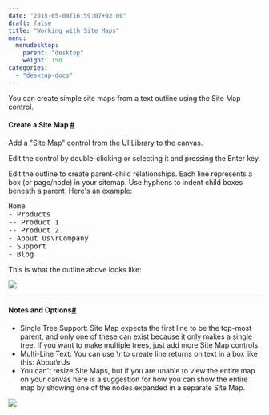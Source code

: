 ```yaml
---
date: "2015-05-09T16:59:07+02:00"
draft: false
title: "Working with Site Maps"
menu: 
  menudesktop:
    parent: "desktop"
    weight: 150
categories:
  - "desktop-docs"
---
```


You can create simple site maps from a text outline using the Site Map control.

#### Create a Site Map [#](#create-sitemap)

Add a "Site Map" control from the UI Library to the canvas.

Edit the control by double-clicking or selecting it and pressing the Enter key.

Edit the outline to create parent-child relationships. Each line represents a box (or page/node) in your sitemap. Use hyphens to indent child boxes beneath a parent. Here's an example:

<pre>Home
- Products
-- Product 1
-- Product 2
- About Us\rCompany
- Support
- Blog
</pre>

This is what the outline above looks like:

![](http://media.balsamiq.com/img/support/docs/m4d/sitemap.png)

* * *

#### Notes and Options[#](#options)

*   Single Tree Support: Site Map expects the first line to be the top-most parent, and only one of these can exist because it only makes a single tree. If you want to make multiple trees, just add more Site Map controls.
*   Multi-Line Text: You can use \r to create line returns on text in a box like this: About\rUs
*   You can't resize Site Maps, but if you are unable to view the entire map on your canvas here is a suggestion for how you can show the entire map by showing one of the nodes expanded in a separate Site Map.

![](http://media.balsamiq.com/img/support/docs/m4d/sitemap-split.png)

